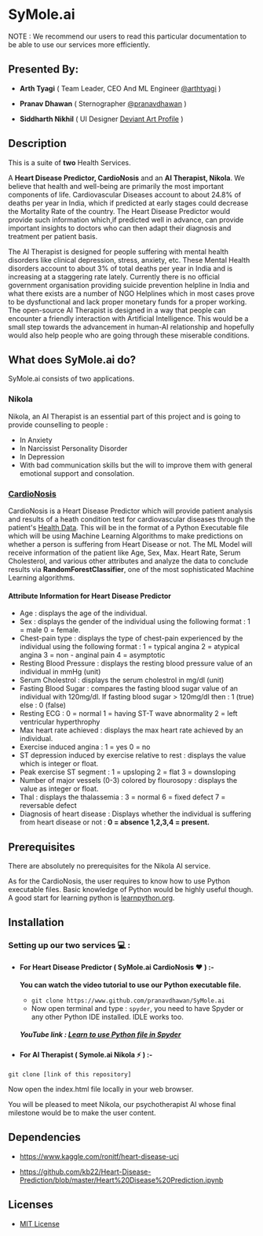 # SyMole.ai
NOTE :  We recommend our users to read this particular documentation to be able to use our services more efficiently.
## Presented By:

* **Arth Tyagi** ( Team Leader, CEO And ML Engineer [@arthtyagi](https://github.com/arthtyagi) )

* **Pranav Dhawan** ( Sternographer [@pranavdhawan](https://github.com/pranavdhawan) )

* **Siddharth Nikhil** ( UI Designer [Deviant Art Profile](https://www.deviantart.com/siddkid) )

## Description 

This is a suite of __two__ Health Services.

A **Heart Disease Predictor, CardioNosis** and an **AI Therapist, Nikola**. We believe that health and well-being are primarily the most important components of life. 
Cardiovascular Diseases account to about 24.8% of deaths per year in India, which if predicted at early stages could decrease the Mortality Rate of the country. The Heart Disease Predictor would provide such information which,if predicted well in advance, can provide important insights to doctors who can then adapt their diagnosis and treatment per patient basis.

The AI Therapist is designed for people suffering with mental health disorders like clinical depression, stress, anxiety, etc. These Mental Health disorders account to about 3% of total deaths per year in India and is increasing at a staggering rate lately. Currently there is no official government organisation providing suicide prevention helpline in India and what there exists are a number of NGO Helplines which in most cases prove to be dysfunctional and lack proper monetary funds for a proper working. The open-source AI Therapist is designed in a way that people can encounter a friendly interaction with Artificial Intelligence. This would be a small step towards the advancement in human-AI relationship and hopefully would also help people who are going through these miserable conditions.


## What does SyMole.ai do?
SyMole.ai consists of two applications.
 ### Nikola
Nikola, an AI Therapist is an essential part of this project and  is going to provide counselling to people :
* In Anxiety
* In Narcissist Personality Disorder
* In Depression
* With bad communication skills but the will to improve them
with general emotional support and consolation. 
 ### [CardioNosis](https://github.com/pranavdhawan/SyMole.ai/tree/master/Cardionosis)
CardioNosis is a Heart Disease Predictor which will provide patient analysis and results of a heath condition test for cardiovascular diseases through the patient's [Health Data](https://github.com/pranavdhawan/SyMole.ai/blob/master/README.md#attribute-information-for-heart-disease-predictor). This will be in the format of a Python Executable file which will be using Machine Learning Algorithms to make predictions on whether a person is suffering from Heart Disease or not. The ML Model will receive information of the patient like Age, Sex, Max. Heart Rate, Serum Cholesterol, and various other attributes and analyze the data to conclude results via __RandomForestClassifier__, one of the most sophisticated Machine Learning algorithms.
  #### Attribute Information for Heart Disease Predictor
* Age : displays the age of the individual.
* Sex : displays the gender of the individual using the following format : 1 = male 0 = female.
* Chest-pain type : displays the type of chest-pain experienced by the individual using the following format : 1 = typical angina 2 = atypical angina 3 = non - anginal pain 4 = asymptotic
* Resting Blood Pressure : displays the resting blood pressure value of an individual in mmHg (unit)
* Serum Cholestrol : displays the serum cholestrol in mg/dl (unit)
* Fasting Blood Sugar : compares the fasting blood sugar value of an individual with 120mg/dl. If fasting blood sugar > 120mg/dl then : 1 (true) else : 0 (false)
* Resting ECG : 0 = normal 1 = having ST-T wave abnormality 2 = left ventricular hyperthrophy
* Max heart rate achieved : displays the max heart rate achieved by an individual.
* Exercise induced angina : 1 = yes 0 = no
* ST depression induced by exercise relative to rest : displays the value which is integer or float.
* Peak exercise ST segment : 1 = upsloping 2 = flat 3 = downsloping
* Number of major vessels (0-3) colored by flourosopy : displays the value as integer or float.
* Thal : displays the thalassemia : 3 = normal 6 = fixed defect 7 = reversable defect
* Diagnosis of heart disease : Displays whether the individual is suffering from heart disease or not : __0 = absence 1,2,3,4 = present.__

## Prerequisites
There are absolutely no prerequisites for the Nikola AI service.

As for the CardioNosis, the user requires to know how to use Python executable files. Basic knowledge of Python would be highly useful though. A good start for learning python is [learnpython.org](https://www.learnpython.org/).

## Installation

### Setting up our two services :computer: :

* #### For Heart Disease Predictor ( SyMole.ai CardioNosis :heart: ) :-
 
  __You can watch the video tutorial to use our Python executable file.__
  * `git clone https://www.github.com/pranavdhawan/SyMole.ai`
  * Now open terminal and type : `spyder`, you need to have Spyder or any other Python IDE installed. IDLE works too.
  
 
  ##### YouTube link : [Learn to use Python file in Spyder](https://www.youtube.com/watch?v=9v-Rx-xiN70&feature=youtu.be)


* #### For AI Therapist ( Symole.ai Nikola :zap: ) :-
` git clone [link of this repository] `

Now open the index.html file locally in your web browser.

You will be pleased to meet Nikola, our psychotherapist AI whose final milestone would be to make the user content.

## Dependencies

* https://www.kaggle.com/ronitf/heart-disease-uci

* https://github.com/kb22/Heart-Disease-Prediction/blob/master/Heart%20Disease%20Prediction.ipynb

## Licenses
* [MIT License](https://opensource.org/licenses/mit-license.php)
